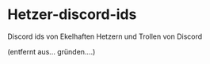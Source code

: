 # Hetzer-discord-ids
Discord ids von Ekelhaften Hetzern und Trollen von Discord

(entfernt aus... gründen....)

